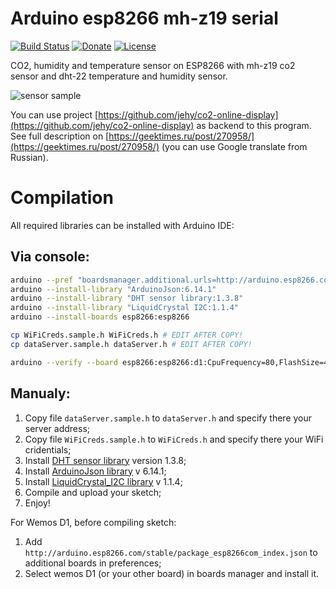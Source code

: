 # Arduino esp8266 mh-z19 serial

[![Build Status](https://travis-ci.vom/jehy/arduino-esp8266-mh-z19-serial.svg?branch=master)](https://travis-ci.com/jehy/arduino-esp8266-mh-z19-serial)
[![Donate](https://img.shields.io/badge/Donate-PayPal-green.svg)](https://www.paypal.me/jehyrus)
[![License](https://img.shields.io/badge/License-BSD%202--Clause-orange.svg)](https://opensource.org/licenses/BSD-2-Clause)

CO2, humidity and temperature sensor on ESP8266 with mh-z19 co2 sensor and dht-22 temperature and humidity sensor.

![sensor sample](https://github.com/jehy/arduino-esp8266-mh-z19-serial/raw/master/sensor.jpg)

You can use project [https://github.com/jehy/co2-online-display](https://github.com/jehy/co2-online-display) as backend to this program.
See full description on [https://geektimes.ru/post/270958/](https://geektimes.ru/post/270958/) (you can use Google translate from Russian).

# Compilation

All required libraries can be installed with Arduino IDE:

## Via console:

```bash
arduino --pref "boardsmanager.additional.urls=http://arduino.esp8266.com/stable/package_esp8266com_index.json" --save-prefs
arduino --install-library "ArduinoJson:6.14.1"
arduino --install-library "DHT sensor library:1.3.8"
arduino --install-library "LiquidCrystal I2C:1.1.4"
arduino --install-boards esp8266:esp8266

cp WiFiCreds.sample.h WiFiCreds.h # EDIT AFTER COPY!
cp dataServer.sample.h dataServer.h # EDIT AFTER COPY!

arduino --verify --board esp8266:esp8266:d1:CpuFrequency=80,FlashSize=4M3M arduino-esp8266-mh-z19-serial.ino

```

## Manualy:

1. Copy file `dataServer.sample.h` to `dataServer.h` and specify there your server address;
2. Copy file `WiFiCreds.sample.h` to `WiFiCreds.h` and specify there your WiFi cridentials;
3. Install [DHT sensor library](https://github.com/adafruit/DHT-sensor-library) version 1.3.8; 
4. Install [ArduinoJson library](https://arduinojson.org/) v 6.14.1;
5. Install [LiquidCrystal_I2C library](https://github.com/marcoschwartz/LiquidCrystal_I2C) v 1.1.4;
7. Compile and upload your sketch;
8. Enjoy!

For Wemos D1, before compiling sketch:

1. Add `http://arduino.esp8266.com/stable/package_esp8266com_index.json` to additional boards in preferences;
2. Select wemos D1 (or your other board) in boards manager and install it.
